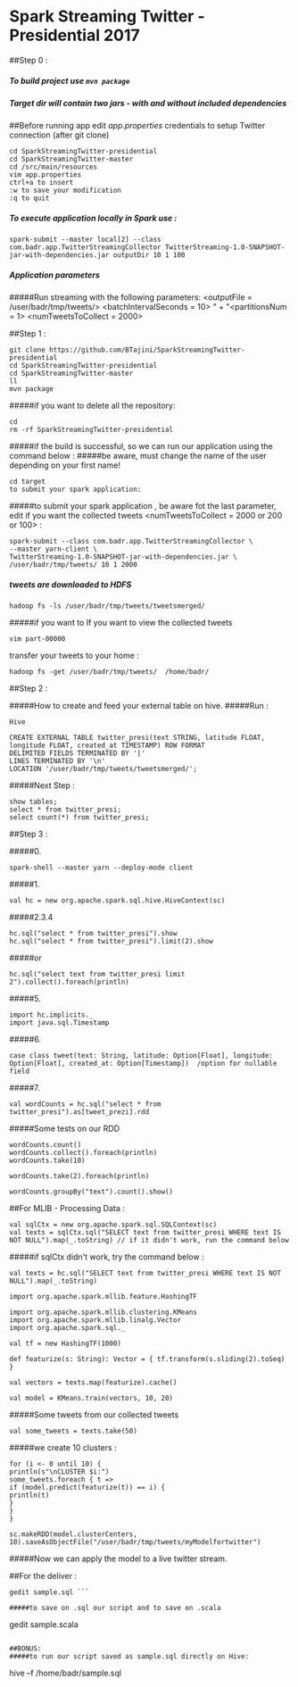 # Spark Streaming Twitter - Presidential 2017

##Step 0 :
##### To build project use ```mvn package```
##### Target dir will contain two jars - with and without included dependencies

##Before running app edit _app.properties_ credentials to setup Twitter connection (after git clone)
```
cd SparkStreamingTwitter-presidential
cd SparkStreamingTwitter-master
cd /src/main/resources
vim app.properties
ctrl+a to insert
:w to save your modification
:q to quit
```
##### To execute application locally in Spark use :
```
spark-submit --master local[2] --class com.badr.app.TwitterStreamingCollector TwitterStreaming-1.0-SNAPSHOT-jar-with-dependencies.jar outputDir 10 1 100
```
##### Application parameters
#####Run streaming with the following parameters: <outputFile = /user/badr/tmp/tweets/> <batchIntervalSeconds = 10> " +
"<partitionsNum = 1> <numTweetsToCollect = 2000>

##Step 1 :
```
git clone https://github.com/BTajini/SparkStreamingTwitter-presidential
cd SparkStreamingTwitter-presidential
cd SparkStreamingTwitter-master
ll
mvn package
```

#####if you want to delete all the repository:
```
cd
rm -rf SparkStreamingTwitter-presidential
```

#####if the build is successful, so we can run our application using the command below :
#####be aware, must change the name of the user depending on your first name!

```
cd target
to submit your spark application:
```
#####to submit your spark application , be aware fot the last parameter, edit if you want the collected tweets <numTweetsToCollect = 2000 or 200 or 100> :
```
spark-submit --class com.badr.app.TwitterStreamingCollector \
--master yarn-client \
TwitterStreaming-1.0-SNAPSHOT-jar-with-dependencies.jar \
/user/badr/tmp/tweets/ 10 1 2000
```

##### tweets are downloaded to HDFS

```
hadoop fs -ls /user/badr/tmp/tweets/tweetsmerged/
```

#####if you want to If you want to view the collected tweets
```
vim part-00000
```

transfer your tweets to your home :
```
hadoop fs -get /user/badr/tmp/tweets/  /home/badr/
```

##Step 2 :

#####How to create and feed your external table on hive.
#####Run :
```
Hive
```

```
CREATE EXTERNAL TABLE twitter_presi(text STRING, latitude FLOAT, longitude FLOAT, created_at TIMESTAMP) ROW FORMAT
DELIMITED FIELDS TERMINATED BY '|'
LINES TERMINATED BY '\n'
LOCATION '/user/badr/tmp/tweets/tweetsmerged/';
```
#####Next Step :
```
show tables;
select * from twitter_presi;
select count(*) from twitter_presi;
```
##Step 3 :

#####0.
```
spark-shell --master yarn --deploy-mode client
```
#####1.
```
val hc = new org.apache.spark.sql.hive.HiveContext(sc)
```
#####2.3.4
```
hc.sql("select * from twitter_presi").show
hc.sql("select * from twitter_presi").limit(2).show
```
#####or
```
hc.sql("select text from twitter_presi limit 2").collect().foreach(println)
```
#####5.
```
import hc.implicits._
import java.sql.Timestamp
```
#####6.
```
case class tweet(text: String, latitude: Option[Float], longitude: Option[Float], created_at: Option[Timestamp])  /option for nullable field
```
#####7.
```
val wordCounts = hc.sql("select * from twitter_presi").as[tweet_prezi].rdd
```
#####Some tests on our RDD
```
wordCounts.count()
wordCounts.collect().foreach(println)
wordCounts.take(10)

wordCounts.take(2).foreach(println)

wordCounts.groupBy("text").count().show()
```

##For MLIB  - Processing Data :

```
val sqlCtx = new org.apache.spark.sql.SQLContext(sc)
val texts = sqlCtx.sql("SELECT text from twitter_presi WHERE text IS NOT NULL").map(_.toString) // if it didn't work, run the command below
```
#####if sqlCtx didn't work, try the command below :
```
val texts = hc.sql("SELECT text from twitter_presi WHERE text IS NOT NULL").map(_.toString)
```
```
import org.apache.spark.mllib.feature.HashingTF

import org.apache.spark.mllib.clustering.KMeans
import org.apache.spark.mllib.linalg.Vector
import org.apache.spark.sql._
```
```
val tf = new HashingTF(1000)
```
```
def featurize(s: String): Vector = { tf.transform(s.sliding(2).toSeq) }
```
```
val vectors = texts.map(featurize).cache()
```
```
val model = KMeans.train(vectors, 10, 20)
```
#####Some tweets from our collected tweets
```
val some_tweets = texts.take(50)
```
#####we create 10 clusters :
```
for (i <- 0 until 10) {
println(s"\nCLUSTER $i:")
some_tweets.foreach { t =>
if (model.predict(featurize(t)) == i) {
println(t)
}
}
}
```

```
sc.makeRDD(model.clusterCenters, 10).saveAsObjectFile("/user/badr/tmp/tweets/myModelfortwitter")

```
#####Now we can apply the model to a live twitter stream.

##For the deliver :
```
gedit sample.sql ```

#####to save on .sql our script and to save on .scala
```
gedit sample.scala
```

##BONUS:
#####to run our script saved as sample.sql directly on Hive:
```
hive –f /home/badr/sample.sql
```
